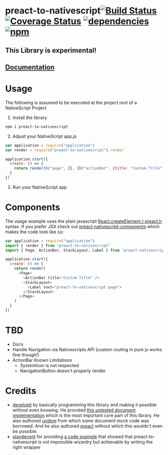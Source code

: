 # preact-to-nativescript[![Build Status](https://travis-ci.org/Hizoul/preact-to-nativescript.svg?branch=master)](https://travis-ci.org/Hizoul/preact-to-nativescript) [![Coverage Status](https://coveralls.io/repos/github/Hizoul/preact-to-nativescript/badge.svg?branch=master)](https://coveralls.io/github/Hizoul/preact-to-nativescript?branch=master) [![dependencies](https://david-dm.org/Hizoul/preact-to-nativescript.png)](https://david-dm.org/Hizoul/preact-to-nativescript) [![npm](https://img.shields.io/npm/v/preact-to-nativescript.svg)](https://www.npmjs.com/package/preact-to-nativescript)
## This Library is experimental!
## [Documentation](https://raw.githubusercontent.com/Hizoul/preact-to-nativescript/docs/_book/index.html)

# Usage
The following is assumed to be executed at the project root of a NativeScript Project

1. Install the library
```bash
npm i preact-to-nativescript
```
2. Adjust your NativeScript app.js
```javascript
var application = require("application")
var render = require("preact-to-nativescript").render

application.start({
  create: () => {
    return render(h("page", {}, [h("actionBar", {title: "Custom Title"}), h("stackLayout", {}, [h("label", {text: "preact-to-nativescript page"}, [])])]))
  }
})
```
3. Run your NativeScript app

# Components
The usage example uses the plain javascript  [React.createElement / preact.h](https://hackernoon.com/understanding-the-react-source-code-initial-rendering-simple-component-i-80263fe46cf1) syntax. If you prefer JSX check out [preact-nativescript-components](https://github.com/hizoul/preact-nativescript-components) which makes the code look like so:
```javascript
var application = require("application")
import { render } from "preact-to-nativescript"
import { Page, ActionBar, StackLayout, Label } from "preact-nativescript-components"

application.start({
  create: () => {
    return render(
      <Page>
        <ActionBar title="Custom Title" />
        <StackLayout>
          <Label text="preact-to-nativescript page">
        </StackLayout>
      </Page>
    )
  }
})
```

# TBD
- Docs
- Handle Navigation via Nativescripts API (custom routing in pure js works fine though!)
- ActionBar Known Limitations
  - SystemIcon is not respected
  - NavigationButton doesn't properly render

# Credits
- [developit](https://github.com/developit) by basically programming this library and making it possible without even knowing. He provided [this untested document implementation](https://github.com/staydecent/nativescript-preact/issues/4#issuecomment-323900569) which is the most important core part of this library. He also authored [undom](https://github.com/developit/undom) from which some document mock code was borrowed. And he also authored [preact](https://github.com/developit/preact) without which this wouldn't even be possible.
- [staydecent](https://github.com/staydecent) for providing [a code example](https://github.com/staydecent/nativescript-preact) that showed that preact-to-nativescript is not impossible wizardry but achievable by writing the right wrapper